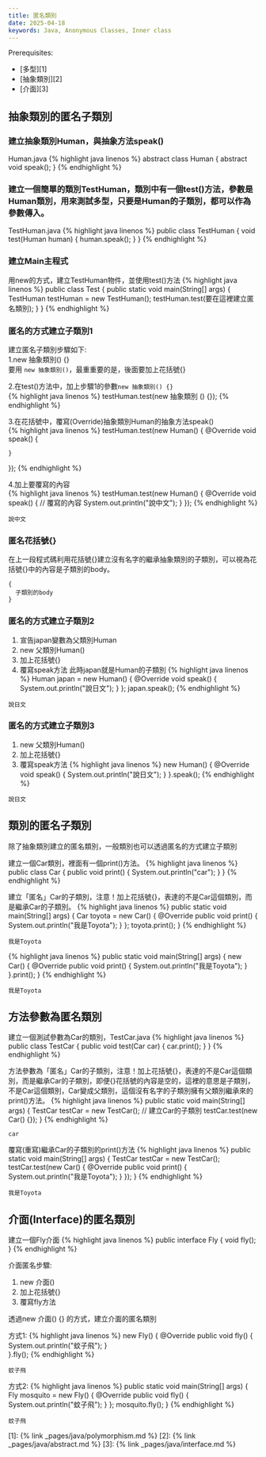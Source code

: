 ```yaml
---
title: 匿名類別
date: 2025-04-18
keywords: Java, Anonymous Classes, Inner class
---
```

Prerequisites:
- [多型][1]
- [抽象類別][2]
- [介面][3]

## 抽象類別的匿名子類別
### 建立抽象類別Human，與抽象方法speak()

Human.java
{% highlight java linenos %}
abstract class Human {
  abstract void speak();
}
{% endhighlight %}

### 建立一個簡單的類別TestHuman，類別中有一個test()方法，參數是Human類別，用來測試多型，只要是Human的子類別，都可以作為參數傳入。

TestHuman.java
{% highlight java linenos %}
public class TestHuman {
  void test(Human human) {
    human.speak();
  }
}
{% endhighlight %}

### 建立Main主程式
用new的方式，建立TestHuman物件，並使用test()方法
{% highlight java linenos %}
public class Test {
  public static void main(String[] args) {
    TestHuman testHuman = new TestHuman();
    testHuman.test(要在這裡建立匿名類別);
  }
}
{% endhighlight %}

### 匿名的方式建立子類別1
建立匿名子類別步驟如下:  
1.new 抽象類別() {}  
要用 `new 抽象類別()`，最重重要的是，後面要加上花括號{}

2.在test()方法中，加上步驟1的參數`new 抽象類別() {}`  
{% highlight java linenos %}
  testHuman.test(new 抽象類別 () {});
{% endhighlight %}

3.在花括號中，覆寫(Override)抽象類別Human的抽象方法speak()  
{% highlight java linenos %}
  testHuman.test(new Human() {
    @Override
    void speak() {

    }
  });
{% endhighlight %}

4.加上要覆寫的內容  
{% highlight java linenos %}
  testHuman.test(new Human() {
    @Override
    void speak() {
      // 覆寫的內容
      System.out.println("說中文");
    }
  });
{% endhighlight %}
```
說中文
```

### 匿名花括號{}
在上一段程式碼利用花括號{}建立沒有名字的繼承抽象類別的子類別，可以視為花括號{}中的內容是子類別的body。
```
{
  子類別的body
}
```

### 匿名的方式建立子類別2
1. 宣告japan變數為父類別Human
2. new 父類別Human()
3. 加上花括號{}
4. 覆寫speak方法
此時japan就是Human的子類別
{% highlight java linenos %}
    Human japan = new Human() {
      @Override
      void speak() {
        System.out.println("說日文");
      }
    };
    japan.speak();
{% endhighlight %}
```
說日文
```

### 匿名的方式建立子類別3
1. new 父類別Human()
2. 加上花括號{}
3. 覆寫speak方法
{% highlight java linenos %}
  new Human() {
    @Override
    void speak() {
      System.out.println("說日文");
    }
  }.speak();
{% endhighlight %}
```
說日文
```

## 類別的匿名子類別
除了抽象類別建立的匿名類別，一般類別也可以透過匿名的方式建立子類別

建立一個Car類別，裡面有一個print()方法。
{% highlight java linenos %}
public class Car {
  public void print() {
    System.out.println("car");
  }
}
{% endhighlight %}

建立「匿名」Car的子類別，注意！加上花括號{}，表達的不是Car這個類別，而是繼承Car的子類別。
{% highlight java linenos %}
public static void main(String[] args) {
  Car toyota = new Car() {
    @Override
    public void print() {
      System.out.println("我是Toyota");
    }
  };
  toyota.print();
}
{% endhighlight %}
```
我是Toyota
```

{% highlight java linenos %}
public static void main(String[] args) {
  new Car() {
    @Override
    public void print() {
      System.out.println("我是Toyota");
    }
  }.print();
}
{% endhighlight %}
```
我是Toyota
```

## 方法參數為匿名類別
建立一個測試參數為Car的類別，TestCar.java
{% highlight java linenos %}
public class TestCar {
  public void test(Car car) {
    car.print();
  }
}
{% endhighlight %}

方法參數為「匿名」Car的子類別，注意！加上花括號{}，表達的不是Car這個類別，而是繼承Car的子類別，即便{}花括號的內容是空的，這裡的意思是子類別，不是Car這個類別，Car變成父類別，這個沒有名字的子類別擁有父類別繼承來的print()方法。
{% highlight java linenos %}
public static void main(String[] args) {
  TestCar testCar = new TestCar();
  // 建立Car的子類別
  testCar.test(new Car() {});
}
{% endhighlight %}
```
car
```

覆寫(重寫)繼承Car的子類別的print()方法
{% highlight java linenos %}
public static void main(String[] args) {
  TestCar testCar = new TestCar();
  testCar.test(new Car() {
    @Override
    public void print() {
      System.out.println("我是Toyota");
    }
  });
}
{% endhighlight %}
```
我是Toyota
```

## 介面(Interface)的匿名類別
建立一個Fly介面
{% highlight java linenos %}
public interface Fly {
  void fly();
}
{% endhighlight %}

介面匿名步驟:
1. new 介面()
2. 加上花括號{}
3. 覆寫fly方法

透過new 介面() {} 的方式，建立介面的匿名類別

方式1:
{% highlight java linenos %}
new Fly() {
    @Override
    public void fly() {
      System.out.println("蚊子飛");
    }  
}.fly();
{% endhighlight %}
```
蚊子飛
```

方式2:
{% highlight java linenos %}
public static void main(String[] args) {
  Fly mosquito = new Fly() {
    @Override
    public void fly() {
      System.out.println("蚊子飛");
    }
  };
  mosquito.fly();
}
{% endhighlight %}
```
蚊子飛
```

[1]: {% link _pages/java/polymorphism.md %}
[2]: {% link _pages/java/abstract.md %}
[3]: {% link _pages/java/interface.md %}
